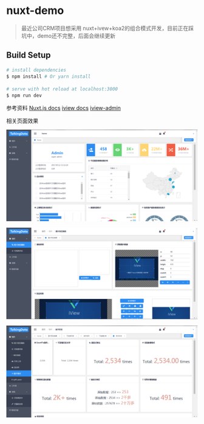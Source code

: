 # nuxt-demo

> 最近公司CRM项目想采用 nuxt+ivew+koa2的组合模式开发，目前正在踩坑中，demo还不完整，后面会继续更新

## Build Setup

``` bash
# install dependencies
$ npm install # Or yarn install

# serve with hot reload at localhost:3000
$ npm run dev

```


参考资料
[Nuxt.js docs](https://github.com/nuxt/nuxt.js)
[iview docs](https://www.iviewui.com/docs/guide/install)
[iview-admin](https://github.com/iview/iview-admin)

相关页面效果

![截图1](./screenshot/sc1.png)

![截图1](./screenshot/sc2.png)

![截图1](./screenshot/sc3.png)